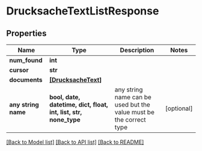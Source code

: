 # DrucksacheTextListResponse


## Properties
Name | Type | Description | Notes
------------ | ------------- | ------------- | -------------
**num_found** | **int** |  | 
**cursor** | **str** |  | 
**documents** | [**[DrucksacheText]**](DrucksacheText.md) |  | 
**any string name** | **bool, date, datetime, dict, float, int, list, str, none_type** | any string name can be used but the value must be the correct type | [optional]

[[Back to Model list]](../README.md#documentation-for-models) [[Back to API list]](../README.md#documentation-for-api-endpoints) [[Back to README]](../README.md)


